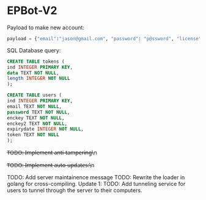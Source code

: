 # EPBot-V2

Payload to make new account:
```Python
payload = {"email":"jason@gmail.com", "password": "p@ssword", "license": "ikAWYTeMN7KftBHEkdbNto8ykSCtXJnL"}
```

SQL Database query:
```sql
CREATE TABLE tokens (
ind INTEGER PRIMARY KEY,
data TEXT NOT NULL,
length INTEGER NOT NULL
);

CREATE TABLE users (
ind INTEGER PRIMARY KEY,
email TEXT NOT NULL,
password TEXT NOT NULL,
enckey TEXT NOT NULL,
enckey2 TEXT NOT NULL,
expirydate INTEGER NOT NULL,
token TEXT NOT NULL
);
```

T̶O̶D̶O̶:̶ ̶I̶m̶p̶l̶e̶m̶e̶n̶t̶ ̶a̶n̶t̶i̶-̶t̶a̶m̶p̶e̶r̶i̶n̶g̶\n

T̶O̶D̶O̶:̶ ̶I̶m̶p̶l̶e̶m̶e̶n̶t̶ ̶a̶u̶t̶o̶-̶u̶p̶d̶a̶t̶e̶s̶:̶\n

TODO: Add server maintainence message
TODO: Rewrite the loader in golang for cross-compiling.
Update 1:
TODO: Add tunneling service for users to tunnel through the server to their computers.
